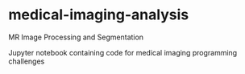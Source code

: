 # medical-imaging-analysis
MR Image Processing and Segmentation

Jupyter notebook containing code for medical imaging programming challenges
